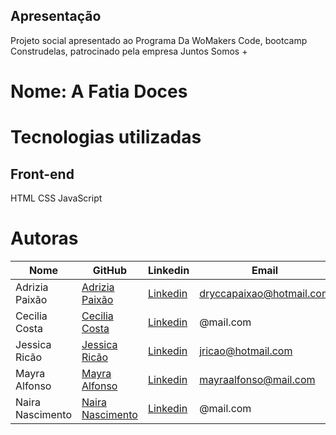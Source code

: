 ## Apresentação

Projeto social apresentado ao Programa Da WoMakers Code, bootcamp Construdelas, patrocinado pela empresa Juntos Somos +

# Nome: A Fatia Doces


# Tecnologias utilizadas 
## Front-end
HTML
CSS
JavaScript


# Autoras

Nome | GitHub | Linkedin | Email
--------- | ------ | -------- | -----------
Adrizia Paixão | [Adrizia Paixão](https://github.com/Drycca-paixao) | [Linkedin](https://www.linkedin.com/in/adrizia-paixao/) | dryccapaixao@hotmail.com |
Cecilia Costa | [Cecilia Costa](https://github.com/) | [Linkedin](https://www.linkedin.com/in) | @mail.com 
Jessica Ricão | [Jessica Ricão](https://github.com/jricao) | [Linkedin](https://www.linkedin.com/in/jessicaricao) | jricao@hotmail.com 
Mayra Alfonso | [Mayra Alfonso](https://github.com/mayraalfonso) | [Linkedin](https://www.linkedin.com/in/mayra-alfonso/) | mayraalfonso@mail.com 
Naira Nascimento | [Naira Nascimento](https://github.com/) | [Linkedin](https://www.linkedin.com/in) | @mail.com |
